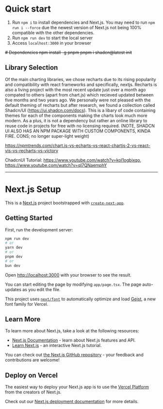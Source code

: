 # Quick start
1) Run ```npm i``` to install dependencies and Next.js. You may need to run ```npm run i --force``` due the newest version of Next.js not being 100% compatible with the other dependencies.
2) Run ```npm run dev``` to start the local server
3) Access ```localhost:3000``` in your browser

~~# Dependencies
npm install -g pnpm
pnpm i shadcn@latest init~~

## Library Selection
Of the main charting libraries, we chose recharts due to its rising popularity and compatibility with react frameworks and specifically, nextjs. Recharts is also a living project with the most recent update just over a month ago compated to others (apart from chart.js) which recieved updated between five months and two years ago. We personally were not pleased with the default theming of recharts but after research, we found a collection called Shadcn/UI (https://ui.shadcn.com/docs). This is a libary of code containing themes for each of the components making the charts look much more modern. As a plus, it is not a dependency but rather an online library to reuse code in projects for free with no licensing required. (NOTE, SHADCN UI ALSO HAS AN NPM PACKAGE WITH CUSTOM COMPONENTS, KINDA FIRE. CONS; no longer super-light weight)

https://npmtrends.com/chart.js-vs-echarts-vs-react-chartjs-2-vs-react-vis-vs-recharts-vs-victory

ChadcnUI Tutorial: https://www.youtube.com/watch?v=kol1ogbjxqo, https://www.youtube.com/watch?v=qI7QNaemphY


------------
# **Next.js Setup**
This is a [Next.js](https://nextjs.org) project bootstrapped with [`create-next-app`](https://nextjs.org/docs/app/api-reference/cli/create-next-app).

## Getting Started

First, run the development server:

```bash
npm run dev
# or
yarn dev
# or
pnpm dev
# or
bun dev
```

Open [http://localhost:3000](http://localhost:3000) with your browser to see the result.

You can start editing the page by modifying `app/page.tsx`. The page auto-updates as you edit the file.

This project uses [`next/font`](https://nextjs.org/docs/app/building-your-application/optimizing/fonts) to automatically optimize and load [Geist](https://vercel.com/font), a new font family for Vercel.

## Learn More

To learn more about Next.js, take a look at the following resources:

- [Next.js Documentation](https://nextjs.org/docs) - learn about Next.js features and API.
- [Learn Next.js](https://nextjs.org/learn) - an interactive Next.js tutorial.

You can check out [the Next.js GitHub repository](https://github.com/vercel/next.js) - your feedback and contributions are welcome!

## Deploy on Vercel

The easiest way to deploy your Next.js app is to use the [Vercel Platform](https://vercel.com/new?utm_medium=default-template&filter=next.js&utm_source=create-next-app&utm_campaign=create-next-app-readme) from the creators of Next.js.

Check out our [Next.js deployment documentation](https://nextjs.org/docs/app/building-your-application/deploying) for more details.
